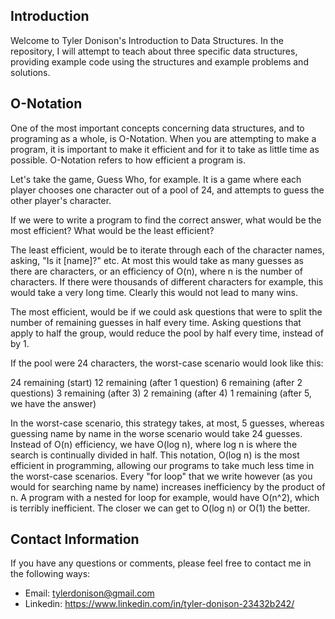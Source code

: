 ## Introduction

Welcome to Tyler Donison's Introduction to Data Structures. In the repository, I will attempt to teach about three specific data structures, providing example code using the structures and example problems and solutions.

## O-Notation

One of the most important concepts concerning data structures, and to programing as a whole, is O-Notation. When you are attempting to make a program, it is important to make it efficient and for it to take as little time as possible. O-Notation refers to how efficient a program is.

Let's take the game, Guess Who, for example. It is a game where each player chooses one character out of a pool of 24, and attempts to guess the other player's character.

If we were to write a program to find the correct answer, what would be the most efficient? What would be the least efficient?

The least efficient, would be to iterate through each of the character names, asking, "Is it [name]?" etc. At most this would take as many guesses as there are characters, or an efficiency of O(n), where n is the number of characters. If there were thousands of different characters for example, this would take a very long time. Clearly this would not lead to many wins.

The most efficient, would be if we could ask questions that were to split the number of remaining guesses in half every time. Asking questions that apply to half the group, would reduce the pool by half every time, instead of by 1.

If the pool were 24 characters, the worst-case scenario would look like this:

24 remaining (start)
12 remaining (after 1 question)
6 remaining (after 2 questions)
3 remaining (after 3)
2 remaining (after 4)
1 remaining (after 5, we have the answer)

In the worst-case scenario, this strategy takes, at most, 5 guesses, whereas guessing name by name in the worse scenario would take 24 guesses. Instead of O(n) efficiency, we have O(log n), where log n is where the search is continually divided in half. This notation, O(log n) is the most efficient in programming, allowing our programs to take much less time in the worst-case scenarios. Every "for loop" that we write however (as you would for searching name by name) increases inefficiency by the product of n. A program with a nested for loop for example, would have O(n^2), which is terribly inefficient. The closer we can get to O(log n) or O(1) the better.

## Contact Information

If you have any questions or comments, please feel free to contact me in the following ways:

* Email: tylerdonison@gmail.com
* Linkedin: https://www.linkedin.com/in/tyler-donison-23432b242/
